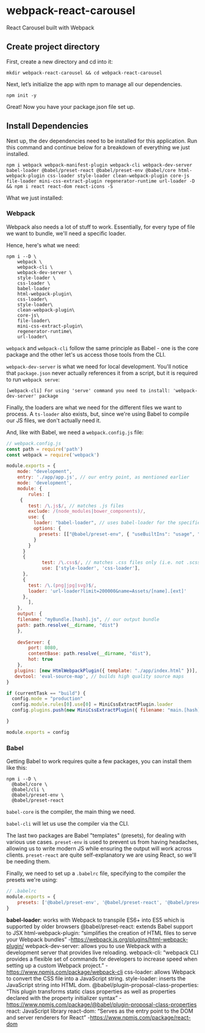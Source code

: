 # webpack-react-carousel
React Carousel built with Webpack

## Create project directory

First, create a new directory and cd into it:

```console
mkdir webpack-react-carousel && cd webpack-react-carousel
```

Next, let’s initialize the app with npm to manage all our dependencies.

```console
npm init -y
```

Great! Now you have your package.json file set up.
## Install Dependencies

Next up, the dev dependencies need to be installed for this application. Run this command and continue below for a breakdown of everything we just installed.

```console
npm i webpack webpack-manifest-plugin webpack-cli webpack-dev-server babel-loader @babel/preset-react @babel/preset-env @babel/core html-webpack-plugin css-loader style-loader clean-webpack-plugin core-js file-loader mini-css-extract-plugin regenerator-runtime url-loader -D && npm i react react-dom react-icons -S
```

What we just installed:

### Webpack

Webpack also needs a lot of stuff to work. Essentially, for every type of file we want to bundle, we'll need a specific loader.

Hence, here's what we need:

```shell
npm i --D \
    webpack \
    webpack-cli \
    webpack-dev-server \
    style-loader \
    css-loader \
    babel-loader
    html-webpack-plugin\
    css-loader\
    style-loader\
    clean-webpack-plugin\
    core-js\
    file-loader\
    mini-css-extract-plugin\
    regenerator-runtime\
    url-loader\
```

`webpack` and `webpack-cli` follow the same principle as Babel - one is the core package and the other let's us access those tools from the CLI.

`webpack-dev-server` is what we need for local development. You'll notice that `package.json` never actually references it from a script, but it is required to run `webpack serve`:

```
[webpack-cli] For using 'serve' command you need to install: 'webpack-dev-server' package
```

Finally, the loaders are what we need for the different files we want to process. A `ts-loader` also exists, but, since we're using Babel to compile our JS files, we don't actually need it.

And, like with Babel, we need a `webpack.config.js` file:

```js
// webpack.config.js
const path = require('path')
const webpack = require('webpack')

module.exports = {
    mode: "development",
    entry: './app/app.js', // our entry point, as mentioned earlier
    mode: 'development',
    module: {
        rules: [
     {
        test: /\.js$/, // matches .js files
        exclude: /(node_modules|bower_components)/,
        use: {
          loader: "babel-loader", // uses babel-loader for the specified file types 
          options: {
            presets: [["@babel/preset-env", { "useBuiltIns": "usage", "corejs": 3, "targets": "defaults" }], "@babel/preset-react"]
          }
        }
      }
      {
             test: /\.css$/, // matches .css files only (i.e. not .scss, etc)
             use: ['style-loader', 'css-loader'], 
      },
      {
        test: /\.(png|jpg|svg)$/,
        loader: 'url-loader?limit=200000&name=Assets/[name].[ext]'
      },
        ],
    },
    output: {
    filename: "myBundle.[hash].js", // our output bundle
    path: path.resolve(__dirname, "dist") 
    },
    
    devServer: {
        port: 8080,
        contentBase: path.resolve(__dirname, "dist"),
        hot: true
    },
   plugins: [new HtmlWebpackPlugin({ template: "./app/index.html" })],
   devtool: 'eval-source-map', // builds high quality source maps
}

if (currentTask == "build") {
  config.mode = "production"
  config.module.rules[0].use[0] = MiniCssExtractPlugin.loader
  config.plugins.push(new MiniCssExtractPlugin({ filename: "main.[hash].css" }), new CleanWebpackPlugin(), new WebpackManifestPlugin())

}

module.exports = config


```


### Babel 

Getting Babel to work requires quite a few packages, you can install them like this:

```shell
npm i --D \
  @babel/core \
  @babel/cli \
  @babel/preset-env \
  @babel/preset-react
```
`babel-core` is the compiler, the main thing we need.

`babel-cli` will let us use the compiler via the CLI.

The last two packages are Babel "templates" (presets), for dealing with various use cases. `preset-env` is used to prevent us from having headaches, allowing us to write modern JS while ensuring the output will work across clients. `preset-react` are quite self-explanatory we are using React, so we'll be needing them.

Finally, we need to set up a `.babelrc` file, specifying to the compiler the presets we're using:

```js
// .babelrc
module.exports = {
    presets: ['@babel/preset-env', '@babel/preset-react', '@babel/preset-typescript'],
}
```
**babel-loader**: works with Webpack to transpile ES6+ into ES5 which is supported by older browsers
@babel/preset-react: extends Babel support to JSX
html-webpack-plugin: “simplifies the creation of HTML files to serve your Webpack bundles” -https://webpack.js.org/plugins/html-webpack-plugin/
webpack-dev-server: allows you to use Webpack with a development server that provides live reloading.
webpack-cli: “webpack CLI provides a flexible set of commands for developers to increase speed when setting up a custom Webpack project.” -https://www.npmjs.com/package/webpack-cli
css-loader: allows Webpack to convert the CSS file into a JavaScript string.
style-loader: inserts the JavaScript string into HTML dom.
@babel/plugin-proposal-class-properties: “This plugin transforms static class properties as well as properties declared with the property initializer syntax” -https://www.npmjs.com/package/@babel/plugin-proposal-class-properties
react: JavaScript library
react-dom: “Serves as the entry point to the DOM and server renderers for React” -https://www.npmjs.com/package/react-dom
